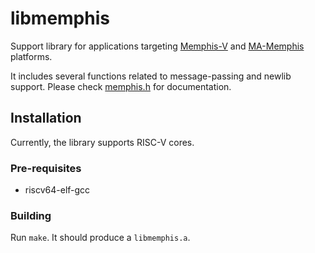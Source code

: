 # libmemphis

Support library for applications targeting [Memphis-V](https://github.com/gaph-pucrs/Memphis-5) and [MA-Memphis](https://github.com/gaph-pucrs/MA-Memphis) platforms.

It includes several functions related to message-passing and newlib support.
Please check [memphis.h](src/include/memphis.h) for documentation.

## Installation

Currently, the library supports RISC-V cores.

### Pre-requisites

* riscv64-elf-gcc

### Building

Run `make`.
It should produce a `libmemphis.a`.
